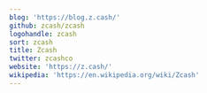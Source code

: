 ```yaml
---
blog: 'https://blog.z.cash/'
github: zcash/zcash
logohandle: zcash
sort: zcash
title: Zcash
twitter: zcashco
website: 'https://z.cash/'
wikipedia: 'https://en.wikipedia.org/wiki/Zcash'
---
```

